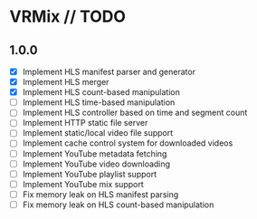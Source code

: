 # VRMix // TODO

## 1.0.0

- [x] Implement HLS manifest parser and generator
- [x] Implement HLS merger
- [x] Implement HLS count-based manipulation
- [ ] Implement HLS time-based manipulation
- [ ] Implement HLS controller based on time and segment count
- [ ] Implement HTTP static file server
- [ ] Implement static/local video file support
- [ ] Implement cache control system for downloaded videos
- [ ] Implement YouTube metadata fetching
- [ ] Implement YouTube video downloading
- [ ] Implement YouTube playlist support
- [ ] Implement YouTube mix support
- [ ] Fix memory leak on HLS manifest parsing
- [ ] Fix memory leak on HLS count-based manipulation
